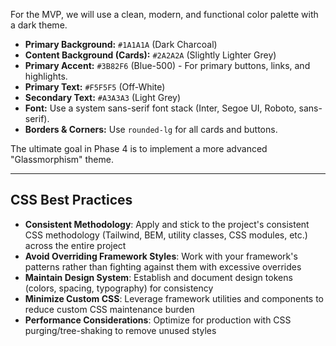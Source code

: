 For the MVP, we will use a clean, modern, and functional color palette with a dark theme.

- **Primary Background:** `#1A1A1A` (Dark Charcoal)
- **Content Background (Cards):** `#2A2A2A` (Slightly Lighter Grey)
- **Primary Accent:** `#3B82F6` (Blue-500) - For primary buttons, links, and highlights.
- **Primary Text:** `#F5F5F5` (Off-White)
- **Secondary Text:** `#A3A3A3` (Light Grey)
- **Font:** Use a system sans-serif font stack (Inter, Segoe UI, Roboto, sans-serif).
- **Borders & Corners:** Use `rounded-lg` for all cards and buttons.

The ultimate goal in Phase 4 is to implement a more advanced "Glassmorphism" theme.

---

## CSS Best Practices

- **Consistent Methodology**: Apply and stick to the project's consistent CSS methodology (Tailwind, BEM, utility classes, CSS modules, etc.) across the entire project
- **Avoid Overriding Framework Styles**: Work with your framework's patterns rather than fighting against them with excessive overrides
- **Maintain Design System**: Establish and document design tokens (colors, spacing, typography) for consistency
- **Minimize Custom CSS**: Leverage framework utilities and components to reduce custom CSS maintenance burden
- **Performance Considerations**: Optimize for production with CSS purging/tree-shaking to remove unused styles
